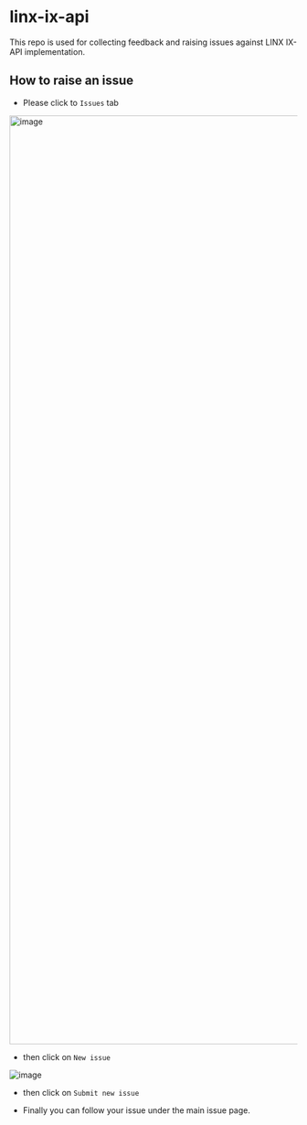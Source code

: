 # linx-ix-api

This repo is used for collecting feedback and raising issues against LINX IX-API implementation.


## How to raise an issue

* Please click to ```Issues``` tab

<img width="1626" alt="image" src="https://user-images.githubusercontent.com/36159638/168046723-8e84e494-2bb7-438d-b859-f0174e52b697.png">


* then click on ```New issue``` 

![image](https://user-images.githubusercontent.com/36159638/168048175-90cf9b71-947c-4ccf-b231-6acb6bb79ef6.png)


* then click on ```Submit new issue``` 


* Finally you can follow your issue under the main issue page.

